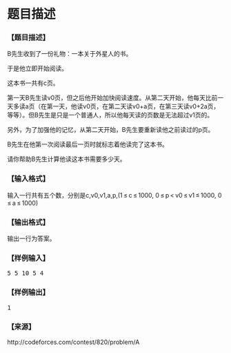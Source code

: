 # 题目描述


<h3>
【题目描述】
</h3>
<p>
B先生收到了一份礼物：一本关于外星人的书。
</p>
<p>
于是他立即开始阅读。
</p>
<p>
这本书一共有c页。
</p>
<p>
第一天B先生读v0页，但之后他开始加快阅读速度。从第二天开始，他每天比前一天多读a页（在第一天，他读v0页，在第二天读v0+a页，在第三天读v0+2a页，等等）。但B先生是只是一个普通人，所以他每天读的页数是无法超过v1页的。
</p>
<p>
另外，为了加强他的记忆，从第二天开始，B先生要重新读他之前读过的p页。
</p>
<p>
B先生在他第一次阅读最后一页时就标志着他读完了这本书。
</p>
<p>
请你帮助B先生计算他读这本书需要多少天。
</p>
<h3>
【输入格式】
</h3>
<p>
输入一行共有五个数，分别是c,v0,v1,a,p,(1 ≤ c ≤ 1000, 0 ≤ p &lt; v0 ≤ v1 ≤ 1000, 0 ≤ a ≤ 1000)
</p>
<h3>
【输出格式】
</h3>
<p>
输出一行为答案。
</p>
<h3>
【样例输入】
</h3>
<pre>5 5 10 5 4</pre>
<h3>
【样例输出】
</h3>
<pre>1</pre>
<h3>
【来源】
</h3>
<p>
http://codeforces.com/contest/820/problem/A
</p>
